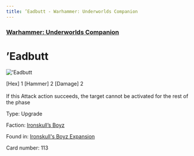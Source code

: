 ```yaml
---
title: ’Eadbutt - Warhammer: Underworlds Companion
---
```


### [Warhammer: Underworlds Companion](https://guidokessels.github.io/wh-underworlds)

  

# ’Eadbutt

![’Eadbutt](https://warhammerunderworlds.com/wp-content/uploads/sites/6/2017/12/113_ENG-’Eadbutt.png)

<div class="whu-weapon">[Hex] 1 [Hammer] 2 [Damage] 2</div><br /> If this Attack action succeeds, the target cannot be activated for the rest of the phase

Type: Upgrade

Faction: [Ironskull’s Boyz](https://guidokessels.github.io/wh-underworlds/factions/ironskulls-boyz)

Found in: [Ironskull's Boyz Expansion](https://guidokessels.github.io/wh-underworlds/locations/ironskulls-boyz-expansion)

Card number: 113
